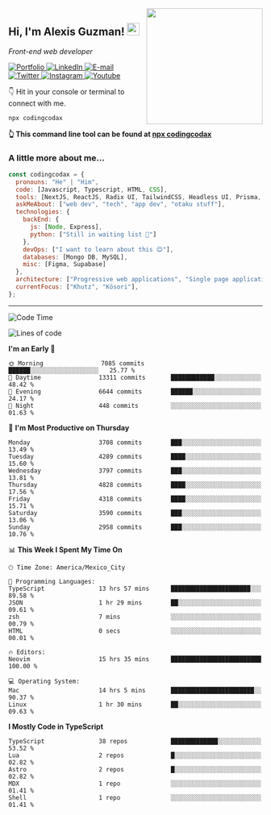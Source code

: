 <img align='right' src="https://media.giphy.com/media/M9gbBd9nbDrOTu1Mqx/giphy.gif" width="230">
<h2>Hi, I'm Alexis Guzman! <img src="https://media.giphy.com/media/hvRJCLFzcasrR4ia7z/giphy.gif" width="25px"></h2>
<p><em>Front-end web developer</em></p>

<p>
  <a href='https://www.codingcodax.dev' target='_blank'>
    <img alt='Portfolio' src='https://img.shields.io/badge/Portfolio-black?logo=vercel&style=flat-square'>
  </a>
  <a href='https://linkedin.com/in/codingcodax' target='_blank'>
    <img alt='LinkedIn' src='https://img.shields.io/badge/LinkedIn-black?logo=LinkedIn&style=flat-square'>
  </a>
  <a href='mailto:hello@codingcodax.com' target='_blank'>
    <img alt='E-mail' src='https://img.shields.io/badge/Email-black?logo=Gmail&style=flat-square'>
  </a>
  <a href='https://twitter.com/codingcodax' target='_blank'>
    <img alt='Twitter' src='https://img.shields.io/badge/Twitter-black?logo=Twitter&style=flat-square'>
  </a>
  <a href='https://www.instagram.com/codingcodax' target='_blank'>
    <img alt='Instagram' src='https://img.shields.io/badge/Instagram-black?logo=Instagram&style=flat-square'>
  </a>
  <a href='https://www.youtube.com/@codingcodax' target='_blank'>
    <img alt='Youtube' src='https://img.shields.io/badge/YouTube-black?logo=Youtube&style=flat-square'>
  </a>
</p>

👇 Hit in your console or terminal to connect with me.

```bash
npx codingcodax
```
**👆 This command line tool can be found at [npx codingcodax](https://github.com/codingcodax/npx-codingcodax)**

<h3>A little more about me...</h3>

```javascript
const codingcodax = {
  pronouns: "He" | "Him",
  code: [Javascript, Typescript, HTML, CSS],
  tools: [NextJS, ReactJS, Radix UI, TailwindCSS, Headless UI, Prisma, Shadcn UI],
  askMeAbout: ["web dev", "tech", "app dev", "otaku stuff"],
  technologies: {
    backEnd: {
      js: [Node, Express],
      python: ["Still in waiting list 🥲"]
    },
    devOps: ["I want to learn about this 😊"],
    databases: [Mongo DB, MySQL],
    misc: [Figma, Supabase]
  },
  architecture: ["Progressive web applications", "Single page applications"],
  currentFocus: ["Khutz", "Kōsori"],
};
```

---

<!--START_SECTION:waka-->
![Code Time](http://img.shields.io/badge/Code%20Time-2%2C907%20hrs%2053%20mins-blue)

![Lines of code](https://img.shields.io/badge/From%20Hello%20World%20I%27ve%20Written-10.4%20million%20lines%20of%20code-blue)

**I'm an Early 🐤** 

```text
🌞 Morning                7085 commits        ██████░░░░░░░░░░░░░░░░░░░   25.77 % 
🌆 Daytime                13311 commits       ████████████░░░░░░░░░░░░░   48.42 % 
🌃 Evening                6644 commits        ██████░░░░░░░░░░░░░░░░░░░   24.17 % 
🌙 Night                  448 commits         ░░░░░░░░░░░░░░░░░░░░░░░░░   01.63 % 
```
📅 **I'm Most Productive on Thursday** 

```text
Monday                   3708 commits        ███░░░░░░░░░░░░░░░░░░░░░░   13.49 % 
Tuesday                  4289 commits        ████░░░░░░░░░░░░░░░░░░░░░   15.60 % 
Wednesday                3797 commits        ███░░░░░░░░░░░░░░░░░░░░░░   13.81 % 
Thursday                 4828 commits        ████░░░░░░░░░░░░░░░░░░░░░   17.56 % 
Friday                   4318 commits        ████░░░░░░░░░░░░░░░░░░░░░   15.71 % 
Saturday                 3590 commits        ███░░░░░░░░░░░░░░░░░░░░░░   13.06 % 
Sunday                   2958 commits        ███░░░░░░░░░░░░░░░░░░░░░░   10.76 % 
```


📊 **This Week I Spent My Time On** 

```text
🕑︎ Time Zone: America/Mexico_City

💬 Programming Languages: 
TypeScript               13 hrs 57 mins      ██████████████████████░░░   89.58 % 
JSON                     1 hr 29 mins        ██░░░░░░░░░░░░░░░░░░░░░░░   09.61 % 
zsh                      7 mins              ░░░░░░░░░░░░░░░░░░░░░░░░░   00.79 % 
HTML                     0 secs              ░░░░░░░░░░░░░░░░░░░░░░░░░   00.01 % 

🔥 Editors: 
Neovim                   15 hrs 35 mins      █████████████████████████   100.00 % 

💻 Operating System: 
Mac                      14 hrs 5 mins       ███████████████████████░░   90.37 % 
Linux                    1 hr 30 mins        ██░░░░░░░░░░░░░░░░░░░░░░░   09.63 % 
```

**I Mostly Code in TypeScript** 

```text
TypeScript               38 repos            █████████████░░░░░░░░░░░░   53.52 % 
Lua                      2 repos             █░░░░░░░░░░░░░░░░░░░░░░░░   02.82 % 
Astro                    2 repos             █░░░░░░░░░░░░░░░░░░░░░░░░   02.82 % 
MDX                      1 repo              ░░░░░░░░░░░░░░░░░░░░░░░░░   01.41 % 
Shell                    1 repo              ░░░░░░░░░░░░░░░░░░░░░░░░░   01.41 % 
```




<!--END_SECTION:waka-->
